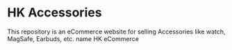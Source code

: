 # HK Accessories
This repository is an eCommerce website for selling Accessories like watch, MagSafe, Earbuds, etc. name HK eCommerce
